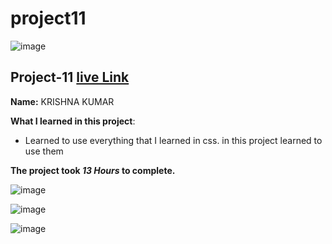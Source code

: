 

# project11

![image](https://img.shields.io/badge/project-11-red)


## Project-11  [live Link](https://projec11.netlify.app/)

**Name:**  KRISHNA KUMAR

**What I learned in this project**:

  - Learned to use everything that I learned in css. in this project learned to use them 


**The project took ***13 Hours*** to complete.** 

![image](https://img.shields.io/badge/INeuron-LearnCodeOnline-brightgreen)

![image](https://img.shields.io/badge/Full%20stack%20JS%20bootcamp-Hitesh%20Chaudhary-lightgrey)


![image]()

